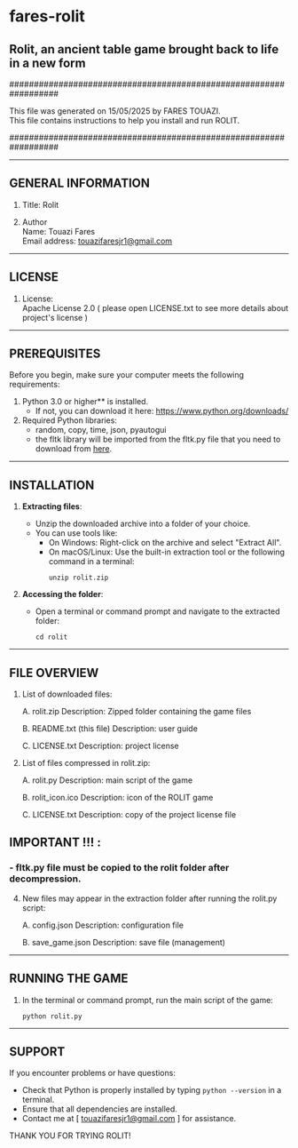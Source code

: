# fares-rolit
Rolit, an ancient table game brought back to life in a new form
---------------------------------------------------------------
##################################################################

This file was generated on 15/05/2025 by FARES TOUAZI.  
This file contains instructions to help you install and run ROLIT.

##################################################################

-----------------------  
GENERAL INFORMATION  
-----------------------  
1. Title: Rolit  

2. Author  
   Name: Touazi Fares  
   Email address: touazifaresjr1@gmail.com  

-------  
LICENSE  
-------  
1. License:  
   Apache License 2.0 ( please open LICENSE.txt to see more details about project's license )

----------  
PREREQUISITES  
----------  
Before you begin, make sure your computer meets the following requirements:  

1. Python 3.0 or higher** is installed.  
   - If not, you can download it here: https://www.python.org/downloads/  
2. Required Python libraries:  
   - random, copy, time, json, pyautogui  
   - the fltk library will be imported from the fltk.py file that you need to download from [here](https://antoinemeyer.frama.io/fltk/index.html).

------------  
INSTALLATION  
------------  
1. **Extracting files**:  
   - Unzip the downloaded archive into a folder of your choice.  
   - You can use tools like:  
     - On Windows: Right-click on the archive and select "Extract All".  
     - On macOS/Linux: Use the built-in extraction tool or the following command in a terminal:  
       ```  
       unzip rolit.zip  
       ```  

2. **Accessing the folder**:
   - Open a terminal or command prompt and navigate to the extracted folder:
     ```
     cd rolit
     ```

-------------------
FILE OVERVIEW
-------------------
1. List of downloaded files:

   A. rolit.zip
      Description: Zipped folder containing the game files

   B. README.txt (this file)
      Description: user guide

   C. LICENSE.txt
      Description: project license


2. List of files compressed in rolit.zip:

   A. rolit.py
      Description: main script of the game

   B. rolit_icon.ico
      Description: icon of the ROLIT game
  
   C. LICENSE.txt
      Description: copy of the project license file


## IMPORTANT !!! :
### - fltk.py file must be copied to the rolit folder after decompression.


4. New files may appear in the extraction folder after running the rolit.py script:

   A. config.json
      Description: configuration file

   B. save_game.json
      Description: save file (management)

-------------
RUNNING THE GAME
-------------
1. In the terminal or command prompt, run the main script of the game:
    ```
    python rolit.py
    ```

----------
SUPPORT
----------
If you encounter problems or have questions:

- Check that Python is properly installed by typing ```python --version``` in a terminal.
- Ensure that all dependencies are installed.
- Contact me at [ touazifaresjr1@gmail.com ] for assistance.

THANK YOU FOR TRYING ROLIT!
